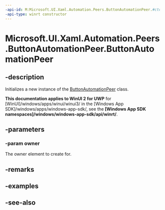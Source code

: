 ```yaml
---
-api-id: M:Microsoft.UI.Xaml.Automation.Peers.ButtonAutomationPeer.#ctor(Microsoft.UI.Xaml.Controls.Button)
-api-type: winrt constructor
---
```


<!-- Method syntax
public ButtonAutomationPeer(Windows.UI.Xaml.Controls.Button owner)
-->

# Microsoft.UI.Xaml.Automation.Peers.ButtonAutomationPeer.ButtonAutomationPeer

## -description
Initializes a new instance of the [ButtonAutomationPeer](buttonautomationpeer.md) class.

**This documentation applies to WinUI 2 for UWP** for [WinUI]/windows/apps/winui/winui3/ in the [Windows App SDK]/windows/apps/windows-app-sdk/, see the **[Windows App SDK namespaces]/windows/windows-app-sdk/api/winrt/**.

## -parameters
### -param owner
The owner element to create for.

## -remarks

## -examples

## -see-also
